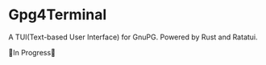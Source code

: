# Gpg4Terminal

A TUI(Text-based User Interface) for GnuPG. Powered by Rust and Ratatui.

🚧In Progress🚧